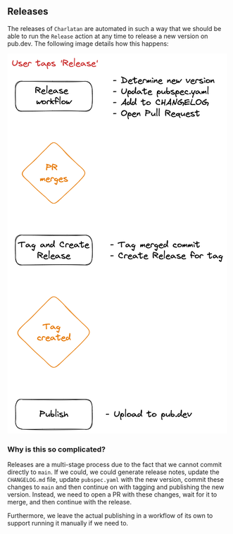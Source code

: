 ## Releases

The releases of `Charlatan` are automated in such a way that we should be able to run the `Release` action at any time to release a new version on pub.dev. The following image details how this happens:

![Release workflow diagram](releases.png?raw=true "Release workflow diagram")

### Why is this so complicated?

Releases are a multi-stage process due to the fact that we cannot commit directly to `main`. If we could, we could generate release notes, update the `CHANGELOG.md` file, update `pubspec.yaml` with the new version, commit these changes to `main` and then continue on with tagging and publishing the new version. Instead, we need to open a PR with these changes, wait for it to merge, and then continue with the release.

Furthermore, we leave the actual publishing in a workflow of its own to support running it manually if we need to.